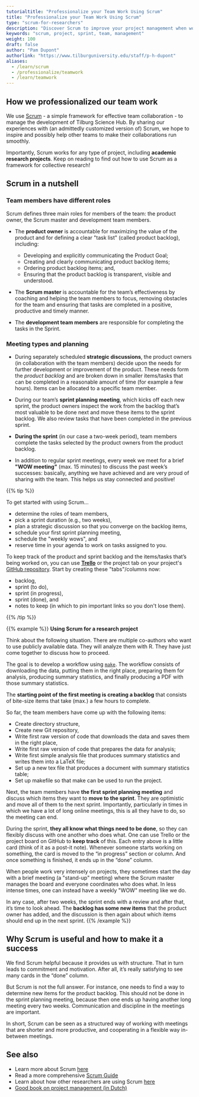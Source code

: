 ```yaml
---
tutorialtitle: "Professionalize your Team Work Using Scrum"
title: "Professionalize your Team Work Using Scrum"
type: "scrum-for-researchers"
description: "Discover Scrum to improve your project management when working on empirical research projects"
keywords: "scrum, project, sprint, team, management"
weight: 100
draft: false
author: "Pam Dupont"
authorlink: "https://www.tilburguniversity.edu/staff/p-h-dupont"
aliases:
  - /learn/scrum
  - /professionalize/teamwork
  - /learn/teamwork
---
```


## How we professionalized our team work

We use [Scrum](https://www.scrum.org) - a simple framework for effective team collaboration - to manage the development of Tilburg Science Hub. By sharing our experiences with (an admittedly customized version of) Scrum, we hope to inspire and possibly help other teams to make their collaborations run smoothly.

Importantly, Scrum works for any type of project, including __academic research projects__.
Keep on reading to find out how to use Scrum as a framework for collective research!

## Scrum in a nutshell

### Team members have different roles

Scrum defines three main roles for members of the team: the product owner, the Scrum master and development team members.

- The **product owner** is accountable for maximizing the value of the product and for defining a clear "task list" (called product backlog), including:
    - Developing and explicitly communicating the Product Goal;
    - Creating and clearly communicating product backlog items;
    - Ordering product backlog items; and,
    - Ensuring that the product backlog is transparent, visible and understood.

- The **Scrum master** is accountable for the team’s effectiveness by coaching and helping the team members to focus, removing obstacles for the team and ensuring that tasks are completed in a positive, productive and timely manner.

- The **development team members** are responsible for completing the tasks in the Sprint.

### Meeting types and planning

- During separately scheduled __strategic discussions__, the product owners (in collaboration with the team members) decide upon the needs for further development or improvement of the product. These needs form the *product backlog* and are broken down in smaller items/tasks that can be completed in a reasonable amount of time (for example a few hours). Items can be allocated to a specific team member.

- During our team’s __sprint planning meeting__, which kicks off each new sprint, the product owners inspect the work from the backlog that’s most valuable to be done next and move these items to the sprint backlog. We also review tasks that have been completed in the previous sprint.

- __During the sprint__ (in our case a two-week period), team members complete the tasks selected by the product owners from the product backlog.

- In addition to regular sprint meetings, every week we meet for a brief __"WOW meeting"__ (max. 15 minutes) to discuss the past week’s successes: basically, anything we have achieved and are very proud of sharing with the team. This helps us stay connected and positive!

{{% tip %}}

To get started with using Scrum...
- determine the roles of team members,
- pick a sprint duration (e.g., two weeks),
- plan a strategic discussion so that you converge on the backlog items,
- schedule your first sprint planning meeting,
- schedule the "weekly wows", and
- reserve time in your agenda to work on tasks assigned to you.

To keep track of the product and sprint backlog and the items/tasks that’s being worked on, you can use **[Trello](https://trello.com)** or the project tab on your project's [GitHub repository](https://github.com). Start by creating these "tabs"/columns now:
- backlog,
- sprint (to do),
- sprint (in progress),
- sprint (done), and
- notes to keep (in which to pin important links so you don't lose them).

{{% /tip %}}


{{% example %}}
**Using Scrum for a research project**

Think about the following situation. There are multiple co-authors who want to use publicly available data. They will analyze them with R. They have just come together to discuss how to proceed.

The goal is to develop a workflow using [`make`](/building-blocks/configure-your-computer/automation-and-workflows/make/). The workflow consists of downloading the data, putting them in the right place, preparing them for analysis, producing summary statistics, and finally producing a PDF with those summary statistics.

The **starting point of the first meeting is creating a backlog** that consists of bite-size items that take (max.) a few hours to complete.

So far, the team members have come up with the following items:
- Create directory structure,
- Create new Git repository,
- Write first raw version of code that downloads the data and saves them in the right place,
- Write first raw version of code that prepares the data for analysis;
- Write first simple analysis file that produces summary statistics and writes them into a LaTeX file;
- Set up a new tex file that produces a document with summary statistics table;
- Set up makefile so that make can be used to run the project.

Next, the team members have **the first sprint planning meeting** and discuss which items they want to **move to the sprint**. They are optimistic and move all of them to the next sprint. Importantly, particularly in times in which we have a lot of long online meetings, this is all they have to do, so the meeting can end.

During the sprint, **they all know what things need to be done**, so they can flexibly discuss with one another who does what. One can use Trello or the project board on GitHub to **keep track** of this. Each entry above is a little card (think of it as a post-it note). Whenever someone starts working on something, the card is moved to the “in progress” section or column. And once something is finished, it ends up in the “done” column.

When people work very intensely on projects, they sometimes start the day with a brief meeting (a "stand-up" meeting) where the Scrum master manages the board and everyone coordinates who does what. In less intense times, one can instead have a weekly "WOW" meeting like we do.

In any case, after two weeks, the sprint ends with a review and after that, it’s time to look ahead. The **backlog has some new items** that the product owner has added, and the discussion is then again about which items should end up in the next sprint.
{{% /example %}}

## Why Scrum is useful and how to make it a success

We find Scrum helpful because it provides us with structure. That in turn leads to commitment and motivation. After all, it’s really satisfying to see many cards in the “done” column.

But Scrum is not the full answer. For instance, one needs to find a way to determine new items for the product backlog. This should not be done in the sprint planning meeting, because then one ends up having another long meeting every two weeks. Communication and discipline in the meetings are important.

In short, Scrum can be seen as a structured way of working with meetings that are shorter and more productive, and cooperating in a flexible way in-between meetings.

## See also

- Learn more about Scrum [here](https://www.scrum.org)
- Read a more comprehensive [Scrum Guide](https://www.scrumguides.org/scrum-guide.html)
- Learn about how other researchers are using Scrum [here](http://crosstalk.cell.com/blog/scrum-for-science-a-framework-for-collective-research)
- [Good book on project management (in Dutch)](https://gripboek.nl)

